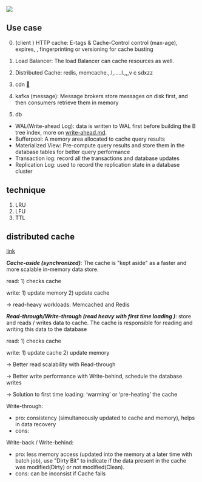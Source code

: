 
![](pics/cache-data.jpeg)
## Use case

0. (client ) HTTP cache: E-tags & Cache-Control control (max-age), expires, , fingerprinting or versioning for cache busting

1. Load Balancer: The load Balancer can cache resources as well.

2. Distributed Cache: redis, memcache.,.l,.....l.,,,v c sdxzz

3. cdn [🔗](/SystemDesign/cdn%20%26%20proxy%20%26%20api%20getaway.md)

4. kafka (message):  Message brokers store messages on disk first, and then consumers retrieve them in memory

5. db
- WAL(Write-ahead Log): data is written to WAL first before building the B tree index, more on [write-ahead.md](write-ahead.md).
- Bufferpool: A memory area allocated to cache query results
- Materialized View: Pre-compute query results and store them in the database tables for better query performance
- Transaction log: record all the transactions and database updates
- Replication Log: used to record the replication state in a database cluster

## technique

1. LRU
2. LFU
3. TTL

## distributed cache


[link](https://www.alachisoft.com/resources/articles/readthru-writethru-writebehind.html)



***Cache-aside (synchronized)***:  The cache is "kept aside" as a faster and more scalable in-memory data store.

read: 1) checks cache

write: 1) update memory 2) update cache


-> read-heavy workloads: Memcached and Redis

***Read-through/Write-through (read heavy with first time loading )***: store and reads / writes data to cache. The cache is responsible for reading and writing this data to the database

read: 1) checks cache

write: 1) update cache  2) update memory


-> Better read scalability with Read-through

-> Better write performance with Write-behind, schedule the database writes

-> Solution to first time loading: ‘warming’ or ‘pre-heating’ the cache


Write-through:
- pro: consistency (simultaneously updated to cache and memory), helps in data recovery
- cons:


Write-back / Write-behind:
- pro:  less memory access (updated into the memory at a later time with batch job), use "Dirty Bit" to indicate if the data present in the cache was modified(Dirty) or not modified(Clean).
- cons: can be inconsist if Cache fails
